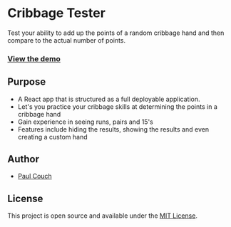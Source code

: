 # Cribbage Tester

Test your ability to add up the points of a random cribbage hand and then compare to the actual number of points.

### [View the demo](https://thecoucher.github.io/cribbage/)

## Purpose

- A React app that is structured as a full deployable application.
- Let's you practice your cribbage skills at determining the points in a cribbage hand
- Gain experience in seeing runs, pairs and 15's
- Features include hiding the results, showing the results and even creating a custom hand

## Author

- [Paul Couch](https://www.paulcouch.net)

## License

This project is open source and available under the [MIT License](LICENSE).
